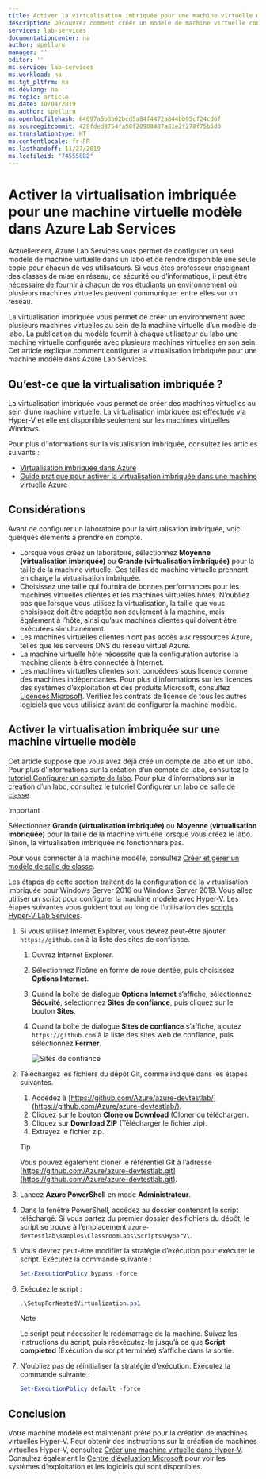 ```yaml
---
title: Activer la virtualisation imbriquée pour une machine virtuelle modèle dans Azure Lab Services | Microsoft Docs
description: Découvrez comment créer un modèle de machine virtuelle contenant plusieurs machines virtuelles.  En d’autres termes, activez la virtualisation imbriquée sur un modèle de machine virtuelle dans Azure Lab Services.
services: lab-services
documentationcenter: na
author: spelluru
manager: ''
editor: ''
ms.service: lab-services
ms.workload: na
ms.tgt_pltfrm: na
ms.devlang: na
ms.topic: article
ms.date: 10/04/2019
ms.author: spelluru
ms.openlocfilehash: 64097a5b3b62bcd5a84f4472a844bb95cf24cd6f
ms.sourcegitcommit: 428fded8754fa58f20908487a81e2f278f75b5d0
ms.translationtype: HT
ms.contentlocale: fr-FR
ms.lasthandoff: 11/27/2019
ms.locfileid: "74555082"
---
```

# <a name="enable-nested-virtualization-on-a-template-virtual-machine-in-azure-lab-services"></a>Activer la virtualisation imbriquée pour une machine virtuelle modèle dans Azure Lab Services

Actuellement, Azure Lab Services vous permet de configurer un seul modèle de machine virtuelle dans un labo et de rendre disponible une seule copie pour chacun de vos utilisateurs. Si vous êtes professeur enseignant des classes de mise en réseau, de sécurité ou d’informatique, il peut être nécessaire de fournir à chacun de vos étudiants un environnement où plusieurs machines virtuelles peuvent communiquer entre elles sur un réseau.

La virtualisation imbriquée vous permet de créer un environnement avec plusieurs machines virtuelles au sein de la machine virtuelle d’un modèle de labo. La publication du modèle fournit à chaque utilisateur du labo une machine virtuelle configurée avec plusieurs machines virtuelles en son sein.  Cet article explique comment configurer la virtualisation imbriquée pour une machine modèle dans Azure Lab Services.

## <a name="what-is-nested-virtualization"></a>Qu’est-ce que la virtualisation imbriquée ?

La virtualisation imbriquée vous permet de créer des machines virtuelles au sein d’une machine virtuelle. La virtualisation imbriquée est effectuée via Hyper-V et elle est disponible seulement sur les machines virtuelles Windows.

Pour plus d’informations sur la visualisation imbriquée, consultez les articles suivants :

- [Virtualisation imbriquée dans Azure](https://azure.microsoft.com/blog/nested-virtualization-in-azure/)
- [Guide pratique pour activer la virtualisation imbriquée dans une machine virtuelle Azure](../../virtual-machines/windows/nested-virtualization.md)

## <a name="considerations"></a>Considérations

Avant de configurer un laboratoire pour la virtualisation imbriquée, voici quelques éléments à prendre en compte.

- Lorsque vous créez un laboratoire, sélectionnez **Moyenne (virtualisation imbriquée)** ou **Grande (virtualisation imbriquée)** pour la taille de la machine virtuelle. Ces tailles de machine virtuelle prennent en charge la virtualisation imbriquée.
- Choisissez une taille qui fournira de bonnes performances pour les machines virtuelles clientes et les machines virtuelles hôtes.  N’oubliez pas que lorsque vous utilisez la virtualisation, la taille que vous choisissez doit être adaptée non seulement à la machine, mais également à l’hôte, ainsi qu’aux machines clientes qui doivent être exécutées simultanément.
- Les machines virtuelles clientes n’ont pas accès aux ressources Azure, telles que les serveurs DNS du réseau virtuel Azure.
- La machine virtuelle hôte nécessite que la configuration autorise la machine cliente à être connectée à Internet.
- Les machines virtuelles clientes sont concédées sous licence comme des machines indépendantes. Pour plus d’informations sur les licences des systèmes d’exploitation et des produits Microsoft, consultez [Licences Microsoft](https://www.microsoft.com/licensing/default). Vérifiez les contrats de licence de tous les autres logiciels que vous utilisiez avant de configurer la machine modèle.

## <a name="enable-nested-virtualization-on-a-template-vm"></a>Activer la virtualisation imbriquée sur une machine virtuelle modèle

Cet article suppose que vous avez déjà créé un compte de labo et un labo.  Pour plus d’informations sur la création d’un compte de labo, consultez le [tutoriel Configurer un compte de labo](tutorial-setup-lab-account.md). Pour plus d’informations sur la création d’un labo, consultez le [tutoriel Configurer un labo de salle de classe](tutorial-setup-classroom-lab.md).

>[!IMPORTANT]
>Sélectionnez **Grande (virtualisation imbriquée)** ou **Moyenne (virtualisation imbriquée)** pour la taille de la machine virtuelle lorsque vous créez le labo.  Sinon, la virtualisation imbriquée ne fonctionnera pas.  

Pour vous connecter à la machine modèle, consultez [Créer et gérer un modèle de salle de classe](how-to-create-manage-template.md). 

Les étapes de cette section traitent de la configuration de la virtualisation imbriquée pour Windows Server 2016 ou Windows Server 2019. Vous allez utiliser un script pour configurer la machine modèle avec Hyper-V.  Les étapes suivantes vous guident tout au long de l’utilisation des [scripts Hyper-V Lab Services](https://github.com/Azure/azure-devtestlab/tree/master/samples/ClassroomLabs/Scripts/HyperV).

1. Si vous utilisez Internet Explorer, vous devrez peut-être ajouter `https://github.com` à la liste des sites de confiance.
    1. Ouvrez Internet Explorer.
    1. Sélectionnez l’icône en forme de roue dentée, puis choisissez **Options Internet**.  
    1. Quand la boîte de dialogue **Options Internet** s’affiche, sélectionnez **Sécurité**, sélectionnez **Sites de confiance**, puis cliquez sur le bouton **Sites**.
    1. Quand la boîte de dialogue **Sites de confiance** s’affiche, ajoutez `https://github.com` à la liste des sites web de confiance, puis sélectionnez **Fermer**.

        ![Sites de confiance](../media/how-to-enable-nested-virtualization-template-vm/trusted-sites-dialog.png)
1. Téléchargez les fichiers du dépôt Git, comme indiqué dans les étapes suivantes.
    1. Accédez à  [https://github.com/Azure/azure-devtestlab/](https://github.com/Azure/azure-devtestlab/).
    1. Cliquez sur le bouton **Clone ou Download** (Cloner ou télécharger).
    1. Cliquez sur **Download ZIP** (Télécharger le fichier zip).
    1. Extrayez le fichier zip.

    >[!TIP]
    >Vous pouvez également cloner le référentiel Git à l’adresse [https://github.com/Azure/azure-devtestlab.git](https://github.com/Azure/azure-devtestlab.git).

1. Lancez **Azure PowerShell** en mode **Administrateur**.
1. Dans la fenêtre PowerShell, accédez au dossier contenant le script téléchargé. Si vous partez du premier dossier des fichiers du dépôt, le script se trouve à l’emplacement `azure-devtestlab\samples\ClassroomLabs\Scripts\HyperV\`.
1. Vous devrez peut-être modifier la stratégie d’exécution pour exécuter le script. Exécutez la commande suivante :

    ```powershell
    Set-ExecutionPolicy bypass -force
    ```

1. Exécutez le script :

    ```powershell
    .\SetupForNestedVirtualization.ps1
    ```

    > [!NOTE]
    > Le script peut nécessiter le redémarrage de la machine. Suivez les instructions du script, puis réexécutez-le jusqu’à ce que **Script completed** (Exécution du script terminée) s’affiche dans la sortie.
1. N’oubliez pas de réinitialiser la stratégie d’exécution. Exécutez la commande suivante :

    ```powershell
    Set-ExecutionPolicy default -force
    ```

## <a name="conclusion"></a>Conclusion

Votre machine modèle est maintenant prête pour la création de machines virtuelles Hyper-V. Pour obtenir des instructions sur la création de machines virtuelles Hyper-V, consultez [Créer une machine virtuelle dans Hyper-V](/windows-server/virtualization/hyper-v/get-started/create-a-virtual-machine-in-hyper-v). Consultez également le [Centre d’évaluation Microsoft](https://www.microsoft.com/evalcenter/) pour voir les systèmes d’exploitation et les logiciels qui sont disponibles.  
